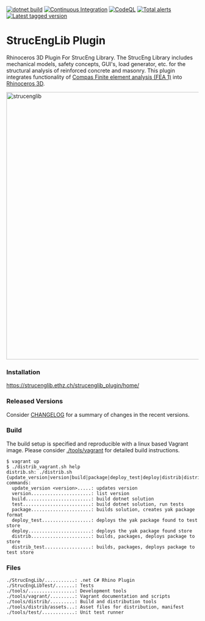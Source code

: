 [![dotnet build](https://github.com/StrucEng-Library-kfmresearch/strucenglib-rhino3d-plugin/actions/workflows/dotnet_build.yml/badge.svg)](https://github.com/StrucEng-Library-kfmresearch/strucenglib-rhino3d-plugin/actions/workflows/dotnet_build.yml)
[![Continuous Integration](https://github.com/StrucEng-Library-kfmresearch/strucenglib-rhino3d-plugin/actions/workflows/distrib_sh_build.yml/badge.svg?branch=master)](https://github.com/StrucEng-Library-kfmresearch/strucenglib-rhino3d-plugin/actions/workflows/distrib_sh_build.yml)
[![CodeQL](https://github.com/StrucEng-Library-kfmresearch/strucenglib-rhino3d-plugin/actions/workflows/codeql-analysis.yml/badge.svg)](https://github.com/StrucEng-Library-kfmresearch/strucenglib-rhino3d-plugin/actions/workflows/codeql-analysis.yml)
[![Total alerts](https://img.shields.io/lgtm/alerts/g/StrucEng-Library-kfmresearch/strucenglib-rhino3d-plugin.svg?logo=lgtm&logoWidth=18)](https://lgtm.com/projects/g/StrucEng-Library-kfmresearch/strucenglib-rhino3d-plugin/alerts/)
[![Latest tagged version](https://img.shields.io/github/v/tag/StrucEng-Library-kfmresearch/strucenglib-rhino3d-plugin.svg)](https://github.com/StrucEng-Library-kfmresearch/strucenglib-rhino3d-plugin/blob/master/CHANGELOG)


# StrucEngLib Plugin
Rhinoceros 3D Plugin For StrucEng Library. The StrucEng Library includes mechanical models, safety concepts, GUI's, load generator, etc. for the structural analysis of reinforced concrete and masonry. This plugin integrates functionality of [Compas Finite element analysis (FEA 1)](https://compas.dev/compas_fea/latest/index.html) into [Rhinoceros 3D](https://www.rhino3d.com/de/).

  
<p align="left">
    <img src="https://user-images.githubusercontent.com/2311941/183869882-6bfad852-f495-4ffc-91e1-8e0277bd8fd5.png" alt="strucenglib" width="700"/>
</p>

### Installation
https://strucenglib.ethz.ch/strucenglib_plugin/home/

### Released Versions
Consider [CHANGELOG](./CHANGELOG) for a summary of changes in the recent versions. 

### Build
The build setup is specified and reproducible with a linux based Vagrant image.
Please consider [./tools/vagrant](./tools/vagrant) for detailed build instructions. 
```
$ vagrant up
$ ./distrib_vagrant.sh help
distrib.sh: ./distrib.sh {update_version|version|build|package|deploy_test|deploy|distrib|distrib_test}
commands: 
  update_version <version>.....: updates version
  version......................: list version
  build........................: build dotnet solution
  test.........................: build dotnet solution, run tests
  package......................: builds solution, creates yak package format
  deploy_test..................: deploys the yak package found to test store
  deploy.......................: deploys the yak package found store
  distrib......................: builds, packages, deploys package to store
  distrib_test.................: builds, packages, deploys package to test store
```
### Files
```
./StrucEngLib/...........: .net C# Rhino Plugin
./StrucEngLibTest/.......: Tests
./tools/.................: Development tools
./tools/vagrant/.........: Vagrant documentation and scripts
./tools/distrib/.........: Build and distribution tools
./tools/distrib/assets...: Asset files for distribution, manifest
./tools/test/............: Unit test runner
```
